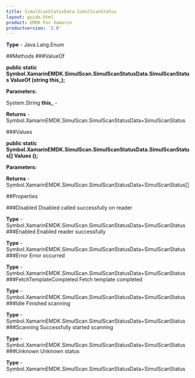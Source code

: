 ```yaml
---
title: SimulScanStatusData.SimulScanStatus
layout: guide.html
product: EMDK For Xamarin 
productversion: '2.8' 
---
```


    

**Type** - Java.Lang.Enum

##Methods
###ValueOf

**public static Symbol.XamarinEMDK.SimulScan.SimulScanStatusData.SimulScanStatus ValueOf (string this_);**


        

**Parameters:**

System.String **this_**  - 
        

**Returns** - Symbol.XamarinEMDK.SimulScan.SimulScanStatusData+SimulScanStatus

###Values

**public static Symbol.XamarinEMDK.SimulScan.SimulScanStatusData.SimulScanStatus[] Values ();**


        

**Parameters:**

**Returns** - Symbol.XamarinEMDK.SimulScan.SimulScanStatusData+SimulScanStatus[]

##Properties

###Disabled
Disabled called successfully on reader

**Type** - Symbol.XamarinEMDK.SimulScan.SimulScanStatusData+SimulScanStatus
###Enabled
Enabled reader successfully

**Type** - Symbol.XamarinEMDK.SimulScan.SimulScanStatusData+SimulScanStatus
###Error
Error occurred

**Type** - Symbol.XamarinEMDK.SimulScan.SimulScanStatusData+SimulScanStatus
###FetchTemplateCompleted
Fetch template completed

**Type** - Symbol.XamarinEMDK.SimulScan.SimulScanStatusData+SimulScanStatus
###Idle
Finished scanning

**Type** - Symbol.XamarinEMDK.SimulScan.SimulScanStatusData+SimulScanStatus
###Scanning
Successfully started scanning

**Type** - Symbol.XamarinEMDK.SimulScan.SimulScanStatusData+SimulScanStatus
###Unknown
Unknown status

**Type** - Symbol.XamarinEMDK.SimulScan.SimulScanStatusData+SimulScanStatus
